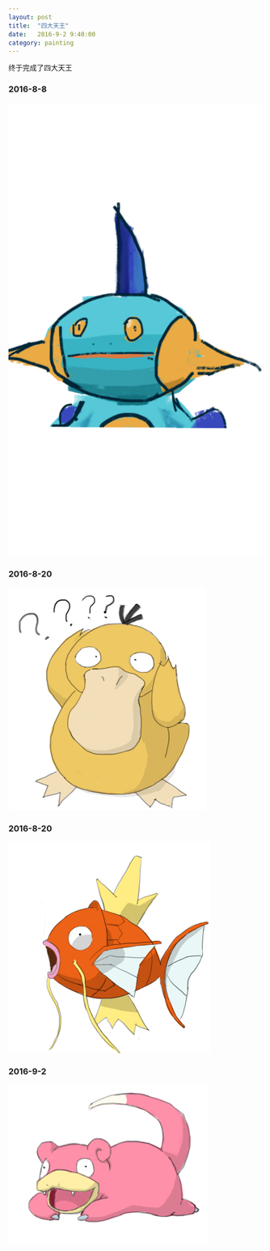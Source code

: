 ```yaml
---
layout: post
title:  "四大天王"
date:   2016-9-2 9:40:00
category: painting
---
```


终于完成了四大天王

### 2016-8-8
![沼跃鱼](https://github.com/Crazydogs/painting/blob/master/2016-8-8-%E6%B2%BC%E8%B7%83%E9%B1%BC.PNG?raw=true)

### 2016-8-20
![可达鸭](https://github.com/Crazydogs/painting/blob/master/2016-8-20-%E5%8F%AF%E8%BE%BE%E9%B8%AD.png?raw=true)

### 2016-8-20
![鲤鱼王](https://github.com/Crazydogs/painting/blob/master/2016-8-20-%E9%B2%A4%E9%B1%BC%E7%8E%8B.png?raw=true)

### 2016-9-2
![呆呆兽](https://github.com/Crazydogs/painting/blob/master/2016-9-2-%E5%91%86%E5%91%86%E5%85%BD.png?raw=true)
